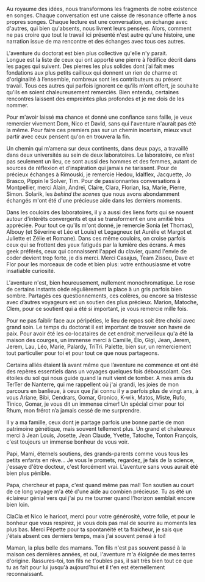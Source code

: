 Au royaume des idées, nous transformons les fragments de notre existence en songes.
Chaque conversation est une caisse de résonance offerte à nos propres songes.
Chaque lecture est une conversation, un échange avec d'autres, qui bien qu'absents, nous livrent leurs pensées.
Alors, comment ne pas croire que tout le travail ici présenté n'est autre qu'une histoire, une narration issue de ma rencontre et des échanges avec tous ces autres.

L'aventure du doctorat est bien plus collective qu'elle n'y parait.   
Longue est la liste de ceux qui ont apporté une pierre à l’édifice décrit dans les pages qui suivent.
Des pierres les plus solides dont j’ai fait mes fondations aux plus petits cailloux qui donnent un rien de charme et d'originalité à l’ensemble, nombreux sont les contributeurs au présent travail.
Tous ces autres qui parfois ignorent ce qu’ils m’ont offert, je souhaite qu'ils en soient chaleureusement remerciés.
Bien entendu, certaines rencontres laissent des empreintes plus profondes et je me dois de les nommer.

Pour m'avoir laissé ma chance et donné une confiance sans faille, je veux remercier vivement Dom, Nico et David, sans qui l'aventure n'aurait pas été la même.
Pour faire ces premiers pas sur un chemin incertain, mieux vaut partir avec ceux pensent qu'on en trouvera la fin.

Un chemin qui m’amena sur deux continents, dans deux pays, a travaillé dans deux universités au sein de deux laboratoires.
Le laboratoire, ce n’est pas seulement un lieu, ce sont aussi des hommes et des femmes, autant de sources de réflexion et d’inspiration qui jamais ne tarissent.
Pour de précieux échanges à Rimouski, je remercie Hedou, Idalflex, Jacquette, Jo Brasco, Pippin le Solver, Tim. Pour de passionnantes conversations à Montpellier, merci Alain, Andreï, Claire, Clara, Florian, Isa,   Marie, Pierre, Simon. Solarik, les *behind the scenes* que nous avons abondamment échangés m'ont été d'une précieuse aide dans les derniers moments.

Dans les couloirs des laboratoires, il y a aussi des liens forts qui se nouent autour d'intérêts convergents et qui se transforment en une amitié très appréciée. Pour tout ce qu'ils m'ont donné, je remercie Sonia (et Thomas), Albouy (et Séverine et Léo et Louis) et Legagneux (et Aurélie et Margot et Juliette et Zélie et Romane). Dans ces même couloirs, on croise parfois ceux qui se frottent des yeux fatigués par la lumière des écrans. À mes geek préférés, ceux qui connaissent l'appel du clavier, quand l'envie de coder devient trop forte, je dis merci. Merci Casajus, Team Zissou, Dave et Flor pour les morceaux de code et bien plus: votre enthousiasme et votre insatiable curiosité.

L'aventure n'est, bien heureusement, nullement monochromatique. Le rose de certains instants cède régulièrement la place à un gris parfois bien sombre. Partagés ces questionnements, ces colères, ou encore sa tristesse avec d’autres voyageurs est un soutien des plus précieux. Marion, Matoche, Clem, pour ce soutient qui a été si important, je vous remercie mille fois.

Pour ne pas faiblir face aux péripéties, le lieu de repos soit être choisi avec grand soin. Le temps du doctorat il est important de trouver son havre de paix. Pour avoir été les co-locataires de cet endroit merveilleux qu'a été la maison des courges, un immense merci à Camille, Élo, Gigi, Jean, Jerem, Jerem, Lau, Léo, Marie, Palardy, TriTri. Palette, bien sur, un remerciement tout particulier pour toi et pour tout ce que nous partageons.

Certains alliés étaient là avant même que l’aventure ne commence et ont été des repères essentiels dans un voyages quelques fois déboussolant. Ces étoiles du sol qui nous guide quand la nuit vient de tomber.
A mes amis du TerTer de Nanterre, qui me rappellent où j'ai grandi, les joies de mon parcours en banlieue, à ceux que j’ai connu il y a parfois plus de vingt ans, à vous Ariane, Bibi, Cendrars, Gomar, Gronico, K-wik, Matos, Miste, Rufo, Tinico, Gomar, je vous dit un immense cimer! Un spécial cimer pour toi Rhum, mon frérot n’a jamais cessé de me surprendre.

Il y a ma famille, ceux dont je partage parfois une bonne partie de mon patrimoine génétique, mais souvent tellement plus. Un grand et chaleureux merci à Jean Louis, Josette, Jean Claude, Yvette, Tatoche, Tonton François, c'est toujours un immense bonheur de vous voir.

Papi, Mami, éternels soutiens, des grands-parents comme vous tous les petits enfants en rêve... Je vous le promets, regardez, je fais de la science, j'essaye d'être docteur, c'est forcément vrai. L’aventure sans vous aurait été bien plus pénible.

Papa, chercheur et papa, c'est quand même pas mal! Ton soutien au court de ce long voyage m'a été d'une aide au combien précieuse. Tu as été un éclaireur génial vers qui j'ai pu me tourner quand l'horizon semblait encore bien loin.

ClaCla et Nico le haricot, merci pour votre générosité, votre folie, et pour le bonheur que vous respirez, je vous dois pas mal de sourire au moments les plus bas.
Merci Pépette pour ta spontanéité et ta fraicheur, je sais que j'étais absent ces derniers temps, mais j'ai souvent pensé à toi!

Maman, la plus belle des mamans. Ton fils n'est pas souvent passé à la maison ces dernières années, et oui, l'aventure m'a éloignée de mes terres d'origine. Rassures-toi, ton fils ne t'oubles pas, il sait très bien tout ce que tu as fait pour lui jusqu'à aujourd'hui et il t'en est éternellement reconnaissant.

